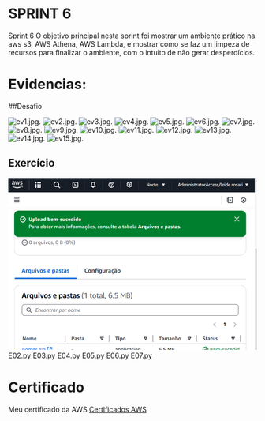 
# SPRINT 6 
[Sprint 6](Sprint4) 
O objetivo principal nesta sprint foi mostrar um ambiente prático na aws s3, AWS Athena, AWS Lambda, e mostrar como se faz um limpeza de recursos para finalizar o ambiente, com o intuito de não gerar desperdícios.


# Evidencias:
##Desafio

![ev1.jpg](Evidências/Desafio/ev1.png).
![ev2.jpg](Evidências/Desafio/ev2.png).
![ev3.jpg](Evidências/Desafio/ev3.png).
![ev4.jpg](Evidências/Desafio/ev4.png).
![ev5.jpg](Evidências/Desafio/ev5.png).
![ev6.jpg](Evidências/Desafio/ev6.png).
![ev7.jpg](Evidências/Desafio/ev7.png).
![ev8.jpg](Evidências/Desafio/ev8.png).
![ev9.jpg](Evidências/Desafio/ev9.png).
![ev10.jpg](Evidências/Desafio/ev10.png).
![ev11.jpg](Evidências/Desafio/ev11.png).
![ev12.jpg](Evidências/Desafio/ev12.png).
![ev13.jpg](Evidências/Desafio/ev13.png).
![ev14.jpg](Evidências/Desafio/ev14.png).
![ev15.jpg](Evidências/Desafio/ev15.png).


 
## Exercício

![Ex1.jpg](Evidências/exercício/ex1.png)
[E02.py](Exercício/E02.py)
[E03.py](Exercício/E03.py)
[E04.py](Exercício/E04.py)
[E05.py](Exercício/E05.py)
[E06.py](Exercício/E06.py)
[E07.py](Exercício/E07.py)



# Certificado
Meu certificado da AWS
[Certificados AWS](Certificado/AWS-4.png)
